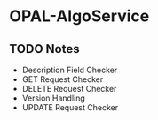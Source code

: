 # OPAL-AlgoService

## TODO Notes

- Description Field Checker
- GET Request Checker
- DELETE Request Checker
- Version Handling
- UPDATE Request Checker
